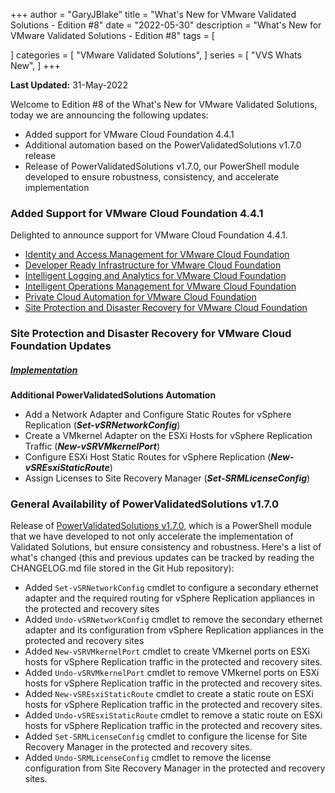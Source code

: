 +++
author = "GaryJBlake"
title = "What's New for VMware Validated Solutions - Edition #8"
date = "2022-05-30"
description = "What's New for VMware Validated Solutions - Edition #8"
tags = [

]
categories = [
    "VMware Validated Solutions",
]
series = [
    "VVS Whats New",
]
+++

**Last Updated:** 31-May-2022

Welcome to Edition #8 of the What's New for VMware Validated Solutions, today we are announcing the following updates:

* Added support for VMware Cloud Foundation 4.4.1
* Additional automation based on the PowerValidatedSolutions v1.7.0 release
* Release of PowerValidatedSolutions v1.7.0, our PowerShell module developed to ensure robustness, consistency, and accelerate implementation

### Added Support for VMware Cloud Foundation 4.4.1
Delighted to announce support for VMware Cloud Foundation 4.4.1.

* [Identity and Access Management for VMware Cloud Foundation](https://core.vmware.com/identity-and-access-management-vmware-cloud-foundation)
* [Developer Ready Infrastructure for VMware Cloud Foundation](https://core.vmware.com/developer-ready-infrastructure-vmware-cloud-foundation)
* [Intelligent Logging and Analytics for VMware Cloud Foundation](https://core.vmware.com/intelligent-logging-and-analytics-vmware-cloud-foundation)
* [Intelligent Operations Management for VMware Cloud Foundation](https://core.vmware.com/intelligent-operations-management-vmware-cloud-foundation)
* [Private Cloud Automation for VMware Cloud Foundation](https://core.vmware.com/private-cloud-automation-vmware-cloud-foundation)
* [Site Protection and Disaster Recovery for VMware Cloud Foundation](https://core.vmware.com/site-protection-and-disaster-recovery-vmware-cloud-foundation)


### Site Protection and Disaster Recovery for VMware Cloud Foundation Updates

##### [Implementation](https://core.vmware.com/implementation-site-protection-and-disaster-recovery)

**Additional PowerValidatedSolutions Automation**
* Add a Network Adapter and Configure Static Routes for vSphere Replication (***Set-vSRNetworkConfig***)
* Create a VMkernel Adapter on the ESXi Hosts for vSphere Replication Traffic (***New-vSRVMkernelPort***)
* Configure ESXi Host Static Routes for vSphere Replication (***New-vSREsxiStaticRoute***)
* Assign Licenses to Site Recovery Manager (***Set-SRMLicenseConfig***)


### General Availability of PowerValidatedSolutions v1.7.0

Release of [PowerValidatedSolutions v1.7.0](https://www.powershellgallery.com/packages/PowerValidatedSolutions/1.7.0), which is a PowerShell module that we have developed to not only accelerate the implementation of Validated Solutions, but ensure consistency and robustness.  Here's a list of what's changed (this and previous updates can be tracked by reading the CHANGELOG.md file stored in the Git Hub repository):

- Added `Set-vSRNetworkConfig` cmdlet to configure a secondary ethernet adapter and the required routing for vSphere Replication appliances in the protected and recovery sites
- Added `Undo-vSRNetworkConfig` cmdlet to remove the secondary ethernet adapter and its configuration from vSphere Replication appliances in the protected and recovery sites
- Added `New-vSRVMkernelPort` cmdlet to create VMkernel ports on ESXi hosts for vSphere Replication traffic in the protected and recovery sites.
- Added `Undo-vSRVMkernelPort` cmdlet to remove VMkernel ports on ESXi hosts for vSphere Replication traffic in the protected and recovery sites.
- Added `New-vSREsxiStaticRoute` cmdlet to create a static route on ESXi hosts for vSphere Replication traffic in the protected and recovery sites.
- Added `Undo-vSREsxiStaticRoute` cmdlet to remove a static route on ESXi hosts for vSphere Replication traffic in the protected and recovery sites.
- Added `Set-SRMLicenseConfig` cmdlet to configure the license for Site Recovery Manager in the protected and recovery sites.
- Added `Undo-SRMLicenseConfig` cmdlet to remove the license configuration from Site Recovery Manager in the protected and recovery sites.